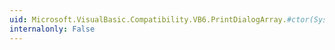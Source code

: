 ```yaml
---
uid: Microsoft.VisualBasic.Compatibility.VB6.PrintDialogArray.#ctor(System.ComponentModel.IContainer)
internalonly: False
---
```

